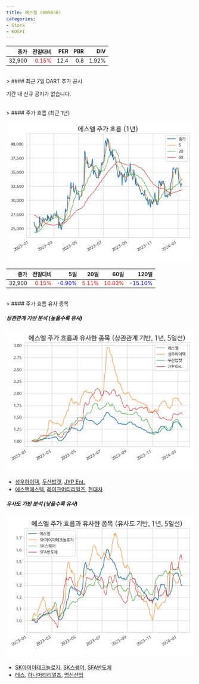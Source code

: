 ```yaml
---
title: 에스엘 (005850)
categories:
- Stock
- KOSPI
---
```


|종가|전일대비|PER|PBR|DIV|
|---:|-------:|--:|--:|--:|
|32,900|<span style="color: red">0.15%</span>|12.4|0.8|1.92%|

<!-- more -->

<br>
> #### 최근 7일 DART 추가 공시

기간 내 신규 공지가 없습니다.

<br>
> #### 주가 흐름 (최근 1년)

![005850](/assets/images/stock/005850.png)

|종가|전일대비|5일|20일|60일|120일|
|---:|-------:|--:|---:|---:|----:|
|32,900|<span style="color: red">0.15%</span>|<span style="color: blue">-0.90%</span>|<span style="color: red">5.11%</span>|<span style="color: red">10.03%</span>|<span style="color: blue">-15.10%</span>|

<br>
> #### 주가 흐름 유사 종목

##### 상관관계 기반 분석 (높을수록 유사)
![005850](/assets/images/stock/005850_corr.png)
- [성우하이텍](/015750/), [두산밥캣](/241560/), [JYP Ent.](/035900/)
- [에스앤에스텍](/101490/), [레이크머티리얼즈](/281740/), [현대차](/005380/)

##### 유사도 기반 분석 (낮을수록 유사)
![005850](/assets/images/stock/005850_sim.png)
- [SK아이이테크놀로지](/361610/), [SK스퀘어](/402340/), [SFA반도체](/036540/)
- [테스](/095610/), [하나머티리얼즈](/166090/), [명신산업](/009900/)